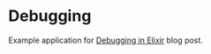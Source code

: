 # Debugging

Example application for [Debugging in Elixir](http://janis-vitols.com/elixir/debugging/2016/12/29/debugging-in-elixir.html) blog post.
